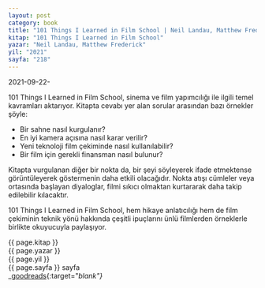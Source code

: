 ```yaml
---
layout: post
category: book
title: "101 Things I Learned in Film School | Neil Landau, Matthew Frederick (Kitap)"
kitap: "101 Things I Learned in Film School"
yazar: "Neil Landau, Matthew Frederick"
yil: "2021"
sayfa: "218"
---
```


2021-09-22-

101 Things I Learned in Film School, sinema ve film yapımcılığı ile ilgili temel kavramları aktarıyor. Kitapta cevabı yer alan sorular arasından bazı örnekler şöyle:

- Bir sahne nasıl kurgulanır?
- En iyi kamera açısına nasıl karar verilir?
- Yeni teknoloji film çekiminde nasıl kullanılabilir?
- Bir film için gerekli finansman nasıl bulunur?

Kitapta vurgulanan diğer bir nokta da, bir şeyi söyleyerek ifade etmektense görüntüleyerek göstermenin daha etkili olacağıdır. Nokta atışı cümleler veya ortasında başlayan diyaloglar, filmi sıkıcı olmaktan kurtararak daha takip edilebilir kılacaktır. 

101 Things I Learned in Film School, hem hikaye anlatıcılığı hem de film çekiminin teknik yönü hakkında çeşitli ipuçlarını ünlü filmlerden örneklerle birlikte okuyucuyla paylaşıyor. 

{{ page.kitap }}  
{{ page.yazar }}  
{{ page.yil }}  
{{ page.sayfa }} sayfa  
<span class="link1">_[goodreads](https://www.goodreads.com/book/show/8065938-101-things-i-learned-in-film-school){:target="_blank"}_</span>
